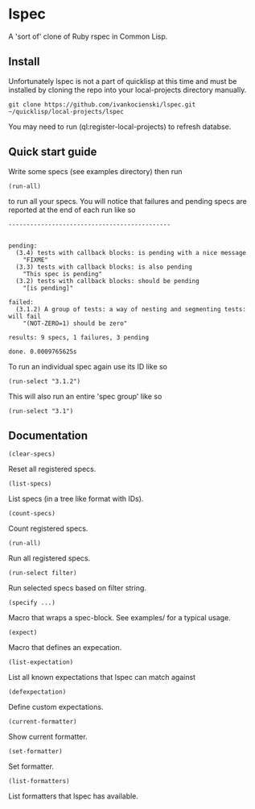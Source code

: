 # lspec

A 'sort of' clone of Ruby rspec in Common Lisp.

## Install

Unfortunately lspec is not a part of quicklisp at this time and must be
installed by cloning the repo into your local-projects directory manually.

    git clone https://github.com/ivankocienski/lspec.git ~/quicklisp/local-projects/lspec

You may need to run (ql:register-local-projects) to refresh databse.

## Quick start guide

Write some specs (see examples directory) then run

    (run-all)

to run all your specs. You will notice that failures and pending specs are
reported at the end of each run like so

```
---------------------------------------------


pending:
  (3.4) tests with callback blocks: is pending with a nice message
    "FIXME"
  (3.3) tests with callback blocks: is also pending
    "This spec is pending"
  (3.2) tests with callback blocks: should be pending
    "[is pending]"

failed:
  (3.1.2) A group of tests: a way of nesting and segmenting tests: will fail
    "(NOT-ZERO=1) should be zero"

results: 9 specs, 1 failures, 3 pending

done. 0.0009765625s
```

To run an individual spec again use its ID like so

    (run-select "3.1.2")

This will also run an entire 'spec group' like so

    (run-select "3.1")

## Documentation

    (clear-specs)

Reset all registered specs.

    (list-specs)

List specs (in a tree like format with IDs).

    (count-specs)

Count registered specs.

    (run-all)

Run all registered specs.

    (run-select filter)

Run selected specs based on filter string.

    (specify ...)

Macro that wraps a spec-block. See examples/ for a typical usage.

    (expect)

Macro that defines an expecation.

    (list-expectation)

List all known expectations that lspec can match against

    (defexpectation)

Define custom expectations.

    (current-formatter)

Show current formatter.

    (set-formatter)

Set formatter.

    (list-formatters)

List formatters that lspec has available.